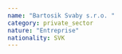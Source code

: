 ```yaml
---
name: "Bartosik Svaby s.r.o. "
category: private_sector
nature: "Entreprise"
nationality: SVK
---
```

    